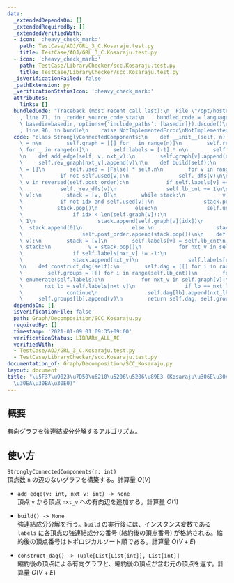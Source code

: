```yaml
---
data:
  _extendedDependsOn: []
  _extendedRequiredBy: []
  _extendedVerifiedWith:
  - icon: ':heavy_check_mark:'
    path: TestCase/AOJ/GRL_3_C.Kosaraju.test.py
    title: TestCase/AOJ/GRL_3_C.Kosaraju.test.py
  - icon: ':heavy_check_mark:'
    path: TestCase/LibraryChecker/scc.Kosaraju.test.py
    title: TestCase/LibraryChecker/scc.Kosaraju.test.py
  _isVerificationFailed: false
  _pathExtension: py
  _verificationStatusIcon: ':heavy_check_mark:'
  attributes:
    links: []
  bundledCode: "Traceback (most recent call last):\n  File \"/opt/hostedtoolcache/Python/3.10.1/x64/lib/python3.10/site-packages/onlinejudge_verify/documentation/build.py\"\
    , line 71, in _render_source_code_stat\n    bundled_code = language.bundle(stat.path,\
    \ basedir=basedir, options={'include_paths': [basedir]}).decode()\n  File \"/opt/hostedtoolcache/Python/3.10.1/x64/lib/python3.10/site-packages/onlinejudge_verify/languages/python.py\"\
    , line 96, in bundle\n    raise NotImplementedError\nNotImplementedError\n"
  code: "class StronglyConnectedComponents:\n    def __init__(self, n):\n        self.n\
    \ = n\n        self.graph = [[] for _ in range(n)]\n        self.rev_graph = [[]\
    \ for _ in range(n)]\n        self.labels = [-1] * n\n        self.lb_cnt = 0\n\
    \n    def add_edge(self, v, nxt_v):\n        self.graph[v].append(nxt_v)\n   \
    \     self.rev_graph[nxt_v].append(v)\n\n    def build(self):\n        self.post_order\
    \ = []\n        self.used = [False] * self.n\n        for v in range(self.n):\n\
    \            if not self.used[v]:\n                self._dfs(v)\n\n        for\
    \ v in reversed(self.post_order):\n            if self.labels[v] == -1:\n    \
    \            self._rev_dfs(v)\n                self.lb_cnt += 1\n\n    def _dfs(self,\
    \ v):\n        stack = [v, 0]\n        while stack:\n            v, idx = stack[-2:]\n\
    \            if not idx and self.used[v]:\n                stack.pop()\n     \
    \           stack.pop()\n            else:\n                self.used[v] = True\n\
    \                if idx < len(self.graph[v]):\n                    stack[-1] +=\
    \ 1\n                    stack.append(self.graph[v][idx])\n                  \
    \  stack.append(0)\n                else:\n                    stack.pop()\n \
    \                   self.post_order.append(stack.pop())\n\n    def _rev_dfs(self,\
    \ v):\n        stack = [v]\n        self.labels[v] = self.lb_cnt\n        while\
    \ stack:\n            v = stack.pop()\n            for nxt_v in self.rev_graph[v]:\n\
    \                if self.labels[nxt_v] != -1:\n                    continue\n\
    \                stack.append(nxt_v)\n                self.labels[nxt_v] = self.lb_cnt\n\
    \n    def construct_dag(self):\n        self.dag = [[] for i in range(self.lb_cnt)]\n\
    \        self.groups = [[] for i in range(self.lb_cnt)]\n        for v, lb in\
    \ enumerate(self.labels):\n            for nxt_v in self.graph[v]:\n         \
    \       nxt_lb = self.labels[nxt_v]\n                if lb == nxt_lb:\n      \
    \              continue\n                self.dag[lb].append(nxt_lb)\n       \
    \     self.groups[lb].append(v)\n        return self.dag, self.groups\n"
  dependsOn: []
  isVerificationFile: false
  path: Graph/Decomposition/SCC_Kosaraju.py
  requiredBy: []
  timestamp: '2021-01-09 01:09:35+09:00'
  verificationStatus: LIBRARY_ALL_AC
  verifiedWith:
  - TestCase/AOJ/GRL_3_C.Kosaraju.test.py
  - TestCase/LibraryChecker/scc.Kosaraju.test.py
documentation_of: Graph/Decomposition/SCC_Kosaraju.py
layout: document
title: "\u5F37\u9023\u7D50\u6210\u5206\u5206\u89E3 (Kosaraju\u306E\u30A2\u30EB\u30B4\
  \u30EA\u30BA\u30E0)"
---
```


## 概要
有向グラフを強連結成分分解するアルゴリズム。

## 使い方
`StronglyConnectedComponents(n: int)`  
頂点数 `n` の辺のないグラフを構築する。計算量 $O(V)$

- `add_edge(v: int, nxt_v: int) -> None`  
頂点 `v` から頂点 `nxt_v` への有向辺を追加する。計算量 $O(1)$

- `build() -> None`  
強連結成分分解を行う。`build` の実行後には、インスタンス変数である `labels` に各頂点の強連結成分の番号 (縮約後の頂点番号) が格納される。縮約後の頂点番号はトポロジカルソート順である。計算量 $O(V + E)$

- `construct_dag() -> Tuple[List[List[int]], List[int]]`  
縮約後の頂点による有向グラフと、縮約後の頂点が含む元の頂点を返す。計算量 $O(V + E)$
